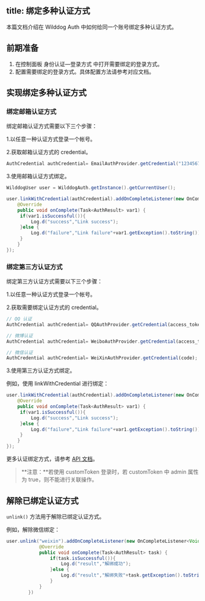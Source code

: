 
title:  绑定多种认证方式
---

本篇文档介绍在 Wilddog Auth 中如何给同一个账号绑定多种认证方式。


## 前期准备

1. 在控制面板 身份认证—登录方式 中打开需要绑定的登录方式。
2. 配置需要绑定的登录方式。具体配置方法请参考对应文档。


## 实现绑定多种认证方式

### 绑定邮箱认证方式

绑定邮箱认证方式需要以下三个步骤：

1.以任意一种认证方式登录一个帐号。

2.获取邮箱认证方式的 credential。

```java
AuthCredential authCredential= EmailAuthProvider.getCredential("12345678@qq.com","password123");
```

3.使用邮箱认证方式绑定。

```java
WilddogUser user = WilddogAuth.getInstance().getCurrentUser();

user.linkWithCredential(authCredential).addOnCompleteListener(new OnCompleteListener<AuthResult>() {
    @Override
    public void onComplete(Task<AuthResult> var1) {
     if(var1.isSuccessful()){
         Log.d("success","Link success");
     }else {
         Log.d("failure","Link failure"+var1.getException().toString());
     }
    }
});

```





### 绑定第三方认证方式

绑定第三方认证方式需要以下三个步骤：

1.以任意一种认证方式登录一个帐号。

2.获取需要绑定认证方式的 credential。

```javascript
// QQ 认证
AuthCredential authCredential= QQAuthProvider.getCredential(access_token); 

// 微博认证
AuthCredential authCredential= WeiboAuthProvider.getCredential(access_token,openid);

// 微信认证
AuthCredential authCredential= WeiXinAuthProvider.getCredential(code);

```

3.使用第三方认证方式绑定。

例如，使用 linkWithCredential 进行绑定：

```java
user.linkWithCredential(authCredential).addOnCompleteListener(new OnCompleteListener<AuthResult>() {
    @Override
    public void onComplete(Task<AuthResult> var1) {
     if(var1.isSuccessful()){
         Log.d("success","Link success");
     }else {
         Log.d("failure","Link failure"+var1.getException().toString());
     }
    }
});
```

更多认证绑定方式，请参考 [API 文档](https://docs.wilddog.com/api/auth/web/api.html#linkWithCredential)。

> **注意：**若使用 customToken 登录时，若 customToken 中 admin 属性为 true，则不能进行关联操作。



## 解除已绑定认证方式

`unlink()` 方法用于解除已绑定认证方式。

例如，解除微信绑定：

```java
user.unlink("weixin").addOnCompleteListener(new OnCompleteListener<Void>() {
            @Override
            public void onComplete(Task<AuthResult> task) {
                if(task.isSuccessful()){
                    Log.d("result","解绑成功");
                }else {
                    Log.d("result","解绑失败"+task.getException().toString());
                }
            }
        })
```
